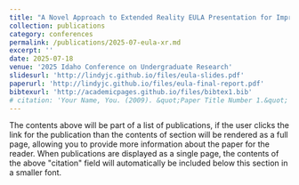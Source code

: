 ```yaml
---
title: "A Novel Approach to Extended Reality EULA Presentation for Improved Child Safety"
collection: publications
category: conferences
permalink: /publications/2025-07-eula-xr.md
excerpt: ''
date: 2025-07-18
venue: '2025 Idaho Conference on Undergraduate Research'
slidesurl: 'http://lindyjc.github.io/files/eula-slides.pdf'
paperurl: 'http://lindyjc.github.io/files/eula-final-report.pdf'
bibtexurl: 'http://academicpages.github.io/files/bibtex1.bib'
# citation: 'Your Name, You. (2009). &quot;Paper Title Number 1.&quot; <i>Journal 1</i>. 1(1).'
---
```

The contents above will be part of a list of publications, if the user clicks the link for the publication than the contents of section will be rendered as a full page, allowing you to provide more information about the paper for the reader. When publications are displayed as a single page, the contents of the above "citation" field will automatically be included below this section in a smaller font.
